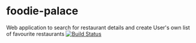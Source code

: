 # foodie-palace
Web application to search for restaurant details and create User's own list of favourite restaurants
[![Build Status](https://travis-ci.org/ASPrabha/test-ci-cd.svg?branch=master)](https://travis-ci.org/ASPrabha/test-ci-cd)
